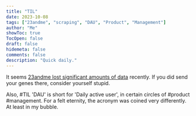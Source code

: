 ```yaml
---
title: "TIL"
date: 2023-10-08
tags: ["23andme", "scraping", "DAU", "Product", "Management"]
author: "Me"
showToc: true
TocOpen: false
draft: false
hidemeta: false
comments: false
description: "Quick daily."
---
```


It seems [23andme lost significant amounts of data](https://therecord.media/scraping-incident-genetic-testing-site) recently. If you did send your genes there, consider yourself stupid.

Also, #TIL 'DAU' is short for 'Daily active user', in certain circles of #product #management. For a felt eternity, the acronym was coined very differently. At least in my bubble.
